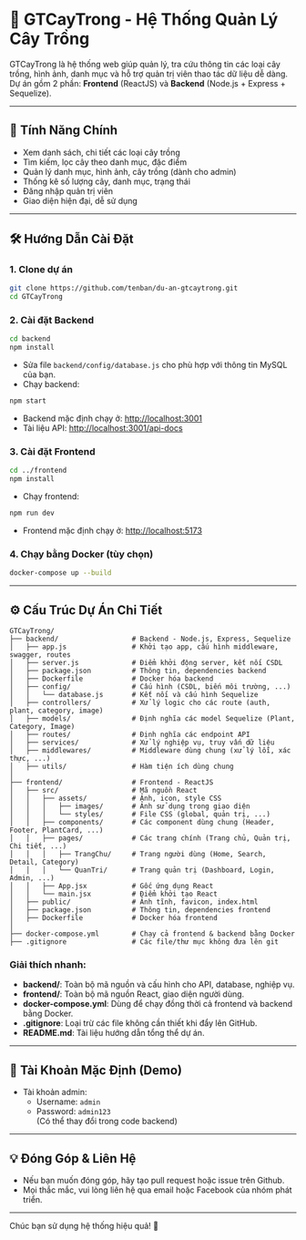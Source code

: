 # 🌱 GTCayTrong - Hệ Thống Quản Lý Cây Trồng

GTCayTrong là hệ thống web giúp quản lý, tra cứu thông tin các loại cây trồng, hình ảnh, danh mục và hỗ trợ quản trị viên thao tác dữ liệu dễ dàng. Dự án gồm 2 phần: **Frontend** (ReactJS) và **Backend** (Node.js + Express + Sequelize).

---

## 🚀 Tính Năng Chính
- Xem danh sách, chi tiết các loại cây trồng
- Tìm kiếm, lọc cây theo danh mục, đặc điểm
- Quản lý danh mục, hình ảnh, cây trồng (dành cho admin)
- Thống kê số lượng cây, danh mục, trạng thái
- Đăng nhập quản trị viên
- Giao diện hiện đại, dễ sử dụng

---

## 🛠️ Hướng Dẫn Cài Đặt

### 1. Clone dự án
```bash
git clone https://github.com/tenban/du-an-gtcaytrong.git
cd GTCayTrong
```

### 2. Cài đặt Backend
```bash
cd backend
npm install
```
- Sửa file `backend/config/database.js` cho phù hợp với thông tin MySQL của bạn.
- Chạy backend:
```bash
npm start
```
- Backend mặc định chạy ở: [http://localhost:3001](http://localhost:3001)
- Tài liệu API: [http://localhost:3001/api-docs](http://localhost:3001/api-docs)

### 3. Cài đặt Frontend
```bash
cd ../frontend
npm install
```
- Chạy frontend:
```bash
npm run dev
```
- Frontend mặc định chạy ở: [http://localhost:5173](http://localhost:5173)

### 4. Chạy bằng Docker (tùy chọn)
```bash
docker-compose up --build
```

---

## ⚙️ Cấu Trúc Dự Án Chi Tiết
```
GTCayTrong/
├── backend/                  # Backend - Node.js, Express, Sequelize
│   ├── app.js                # Khởi tạo app, cấu hình middleware, swagger, routes
│   ├── server.js             # Điểm khởi động server, kết nối CSDL
│   ├── package.json          # Thông tin, dependencies backend
│   ├── Dockerfile            # Docker hóa backend
│   ├── config/               # Cấu hình (CSDL, biến môi trường, ...)
│   │   └── database.js       # Kết nối và cấu hình Sequelize
│   ├── controllers/          # Xử lý logic cho các route (auth, plant, category, image)
│   ├── models/               # Định nghĩa các model Sequelize (Plant, Category, Image)
│   ├── routes/               # Định nghĩa các endpoint API
│   ├── services/             # Xử lý nghiệp vụ, truy vấn dữ liệu
│   ├── middlewares/          # Middleware dùng chung (xử lý lỗi, xác thực, ...)
│   ├── utils/                # Hàm tiện ích dùng chung
│
├── frontend/                 # Frontend - ReactJS
│   ├── src/                  # Mã nguồn React
│   │   ├── assets/           # Ảnh, icon, style CSS
│   │   │   ├── images/       # Ảnh sử dụng trong giao diện
│   │   │   └── styles/       # File CSS (global, quản trị, ...)
│   │   ├── components/       # Các component dùng chung (Header, Footer, PlantCard, ...)
│   │   ├── pages/            # Các trang chính (Trang chủ, Quản trị, Chi tiết, ...)
│   │   │   ├── TrangChu/     # Trang người dùng (Home, Search, Detail, Category)
│   │   │   └── QuanTri/      # Trang quản trị (Dashboard, Login, Admin, ...)
│   │   ├── App.jsx           # Gốc ứng dụng React
│   │   └── main.jsx          # Điểm khởi tạo React
│   ├── public/               # Ảnh tĩnh, favicon, index.html
│   ├── package.json          # Thông tin, dependencies frontend
│   ├── Dockerfile            # Docker hóa frontend
│
├── docker-compose.yml        # Chạy cả frontend & backend bằng Docker
├── .gitignore                # Các file/thư mục không đưa lên git
```

### Giải thích nhanh:
- **backend/**: Toàn bộ mã nguồn và cấu hình cho API, database, nghiệp vụ.
- **frontend/**: Toàn bộ mã nguồn React, giao diện người dùng.
- **docker-compose.yml**: Dùng để chạy đồng thời cả frontend và backend bằng Docker.
- **.gitignore**: Loại trừ các file không cần thiết khi đẩy lên GitHub.
- **README.md**: Tài liệu hướng dẫn tổng thể dự án.

---

## 📄 Tài Khoản Mặc Định (Demo)
- Tài khoản admin:  
  - Username: `admin`  
  - Password: `admin123`  
  (Có thể thay đổi trong code backend)

---

## 💡 Đóng Góp & Liên Hệ
- Nếu bạn muốn đóng góp, hãy tạo pull request hoặc issue trên Github.
- Mọi thắc mắc, vui lòng liên hệ qua email hoặc Facebook của nhóm phát triển.

---

Chúc bạn sử dụng hệ thống hiệu quả! 🌿